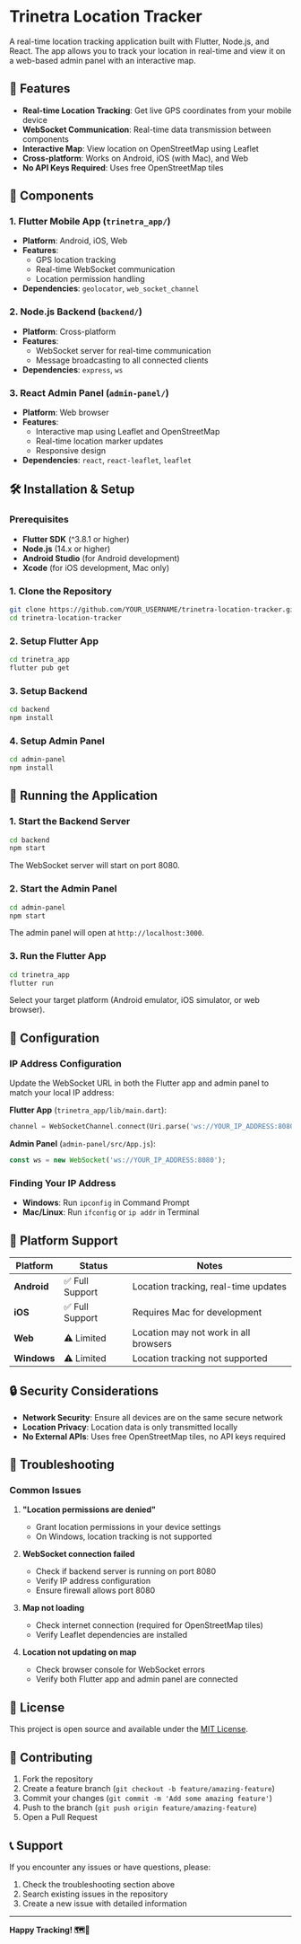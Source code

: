 # Trinetra Location Tracker

A real-time location tracking application built with Flutter, Node.js, and React. The app allows you to track your location in real-time and view it on a web-based admin panel with an interactive map.

## 🚀 Features

- **Real-time Location Tracking**: Get live GPS coordinates from your mobile device
- **WebSocket Communication**: Real-time data transmission between components
- **Interactive Map**: View location on OpenStreetMap using Leaflet
- **Cross-platform**: Works on Android, iOS (with Mac), and Web
- **No API Keys Required**: Uses free OpenStreetMap tiles

## 📱 Components

### 1. Flutter Mobile App (`trinetra_app/`)
- **Platform**: Android, iOS, Web
- **Features**: 
  - GPS location tracking
  - Real-time WebSocket communication
  - Location permission handling
- **Dependencies**: `geolocator`, `web_socket_channel`

### 2. Node.js Backend (`backend/`)
- **Platform**: Cross-platform
- **Features**:
  - WebSocket server for real-time communication
  - Message broadcasting to all connected clients
- **Dependencies**: `express`, `ws`

### 3. React Admin Panel (`admin-panel/`)
- **Platform**: Web browser
- **Features**:
  - Interactive map using Leaflet and OpenStreetMap
  - Real-time location marker updates
  - Responsive design
- **Dependencies**: `react`, `react-leaflet`, `leaflet`

## 🛠️ Installation & Setup

### Prerequisites
- **Flutter SDK** (^3.8.1 or higher)
- **Node.js** (14.x or higher)
- **Android Studio** (for Android development)
- **Xcode** (for iOS development, Mac only)

### 1. Clone the Repository
```bash
git clone https://github.com/YOUR_USERNAME/trinetra-location-tracker.git
cd trinetra-location-tracker
```

### 2. Setup Flutter App
```bash
cd trinetra_app
flutter pub get
```

### 3. Setup Backend
```bash
cd backend
npm install
```

### 4. Setup Admin Panel
```bash
cd admin-panel
npm install
```

## 🚀 Running the Application

### 1. Start the Backend Server
```bash
cd backend
npm start
```
The WebSocket server will start on port 8080.

### 2. Start the Admin Panel
```bash
cd admin-panel
npm start
```
The admin panel will open at `http://localhost:3000`.

### 3. Run the Flutter App
```bash
cd trinetra_app
flutter run
```
Select your target platform (Android emulator, iOS simulator, or web browser).

## 🔧 Configuration

### IP Address Configuration
Update the WebSocket URL in both the Flutter app and admin panel to match your local IP address:

**Flutter App** (`trinetra_app/lib/main.dart`):
```dart
channel = WebSocketChannel.connect(Uri.parse('ws://YOUR_IP_ADDRESS:8080'));
```

**Admin Panel** (`admin-panel/src/App.js`):
```javascript
const ws = new WebSocket('ws://YOUR_IP_ADDRESS:8080');
```

### Finding Your IP Address
- **Windows**: Run `ipconfig` in Command Prompt
- **Mac/Linux**: Run `ifconfig` or `ip addr` in Terminal

## 📱 Platform Support

| Platform | Status | Notes |
|----------|--------|-------|
| **Android** | ✅ Full Support | Location tracking, real-time updates |
| **iOS** | ✅ Full Support | Requires Mac for development |
| **Web** | ⚠️ Limited | Location may not work in all browsers |
| **Windows** | ⚠️ Limited | Location tracking not supported |

## 🔒 Security Considerations

- **Network Security**: Ensure all devices are on the same secure network
- **Location Privacy**: Location data is only transmitted locally
- **No External APIs**: Uses free OpenStreetMap tiles, no API keys required

## 🐛 Troubleshooting

### Common Issues

1. **"Location permissions are denied"**
   - Grant location permissions in your device settings
   - On Windows, location tracking is not supported

2. **WebSocket connection failed**
   - Check if backend server is running on port 8080
   - Verify IP address configuration
   - Ensure firewall allows port 8080

3. **Map not loading**
   - Check internet connection (required for OpenStreetMap tiles)
   - Verify Leaflet dependencies are installed

4. **Location not updating on map**
   - Check browser console for WebSocket errors
   - Verify both Flutter app and admin panel are connected

## 📄 License

This project is open source and available under the [MIT License](LICENSE).

## 🤝 Contributing

1. Fork the repository
2. Create a feature branch (`git checkout -b feature/amazing-feature`)
3. Commit your changes (`git commit -m 'Add some amazing feature'`)
4. Push to the branch (`git push origin feature/amazing-feature`)
5. Open a Pull Request

## 📞 Support

If you encounter any issues or have questions, please:
1. Check the troubleshooting section above
2. Search existing issues in the repository
3. Create a new issue with detailed information

---

**Happy Tracking! 🗺️📍** 